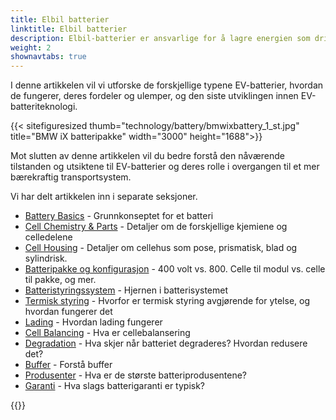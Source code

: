 ```yaml
---
title: Elbil batterier
linktitle: Elbil batterier
description: Elbil-batterier er ansvarlige for å lagre energien som driver kjøretøyets elektriske motor, og de spiller en avgjørende rolle i å bestemme en EVs ytelse, rekkevidde og totale kostnader.
weight: 2
shownavtabs: true
---
```

<!-- markdownlint-disable MD033 -->

I denne artikkelen vil vi utforske de forskjellige typene EV-batterier, hvordan de fungerer, deres fordeler og ulemper, og den siste utviklingen innen EV-batteriteknologi.

{{< sitefiguresized thumb="technology/battery/bmwixbattery_1_st.jpg" title="BMW iX batteripakke" width="3000" height="1688">}}

Mot slutten av denne artikkelen vil du bedre forstå den nåværende tilstanden og utsiktene til EV-batterier og deres rolle i overgangen til et mer bærekraftig transportsystem.

Vi har delt artikkelen inn i separate seksjoner.

- [Battery Basics](basic/) - Grunnkonseptet for et batteri
- [Cell Chemistry & Parts](cellchemistry/) - Detaljer om de forskjellige kjemiene og celledelene
- [Cell Housing](celle/) - Detaljer om cellehus som pose, prismatisk, blad og sylindrisk.
- [Batteripakke og konfigurasjon](batterypack/) - 400 volt vs. 800. Celle til modul vs. celle til pakke, og mer.
- [Batteristyringssystem](batterymanagment/) - Hjernen i batterisystemet
- [Termisk styring](thermalmanagement/) - Hvorfor er termisk styring avgjørende for ytelse, og hvordan fungerer det
- [Lading](charging/) - Hvordan lading fungerer
- [Cell Balancing](cellbalancing/) - Hva er cellebalansering
- [Degradation](degredation/) - Hva skjer når batteriet degraderes? Hvordan redusere det?
- [Buffer](buffer/) - Forstå buffer
- [Produsenter](manufactors/) - Hva er de største batteriprodusentene?
- [Garanti](warranty/) - Hva slags batterigaranti er typisk?

{{<evkxdisplayaddarticle />}}